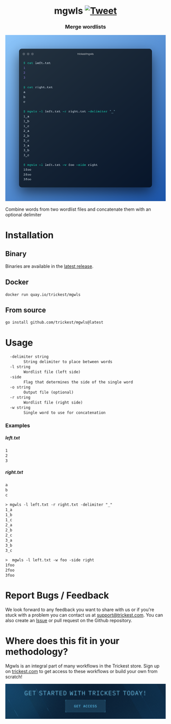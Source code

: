 <h1 align="center">mgwls <a href="https://twitter.com/intent/tweet?text=mgwls%20-%20Combine%20words%20from%20two%20wordlist%20files%20and%20concatenate%20them%20with%20an%20optional%20delimiter%20https%3A%2F%2Fgithub.com%2Ftrickest%2Fmgwls&hashtags=bugbounty,bugbountytips,infosec"><img src="https://img.shields.io/badge/Tweet--lightgrey?logo=twitter&style=social" alt="Tweet" height="20"/></a></h1>
<h3 align="center">Merge wordlists</h3>

![mgwls](mgwls.png "mgwls")

Combine words from two wordlist files and concatenate them with an optional delimiter

# Installation
## Binary
Binaries are available in the [latest release](https://github.com/trickest/mgwls/releases/latest).

## Docker
```
docker run quay.io/trickest/mgwls
```

## From source
```
go install github.com/trickest/mgwls@latest
```

# Usage
```
  -delimiter string
        String delimiter to place between words
  -l string
        Wordlist file (left side)
  -side
        Flag that determines the side of the single word
  -o string
        Output file (optional)
  -r string
        Wordlist file (right side)
  -w string
        Single word to use for concatenation
```

### Examples
##### left.txt
```
1
2
3
```

##### right.txt
```
a
b
c
```

```shell script
> mgwls -l left.txt -r right.txt -delimiter "_"
1_a
1_b
1_c
2_a
2_b
2_c
3_a
3_b
3_c
```

```shell script
>  mgwls -l left.txt -w foo -side right
1foo
2foo
3foo
```

# Report Bugs / Feedback
We look forward to any feedback you want to share with us or if you're stuck with a problem you can contact us at [support@trickest.com](mailto:support@trickest.com). You can also create an [Issue](https://github.com/trickest/mgwls/issues/new) or pull request on the Github repository.

# Where does this fit in your methodology?
Mgwls is an integral part of many workflows in the Trickest store. Sign up on [trickest.com](https://trickest.com) to get access to these workflows or build your own from scratch!

[<img src="./banner.png" />](https://trickest-access.paperform.co/)

